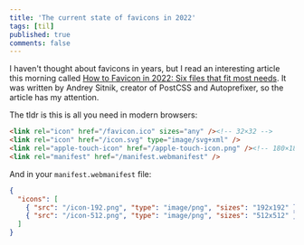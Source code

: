```yaml
---
title: 'The current state of favicons in 2022'
tags: [til]
published: true
comments: false
---
```


I haven't thought about favicons in years, but I read an interesting article this morning called [How to Favicon in 2022:
Six files that fit most needs](https://evilmartians.com/chronicles/how-to-favicon-in-2021-six-files-that-fit-most-needs). It was written by Andrey Sitnik, creator of PostCSS and Autoprefixer, so the article has my attention.

The tldr is this is all you need in modern browsers:

```html
<link rel="icon" href="/favicon.ico" sizes="any" /><!-- 32×32 -->
<link rel="icon" href="/icon.svg" type="image/svg+xml" />
<link rel="apple-touch-icon" href="/apple-touch-icon.png" /><!-- 180×180 -->
<link rel="manifest" href="/manifest.webmanifest" />
```

And in your `manifest.webmanifest` file:

```json
{
  "icons": [
    { "src": "/icon-192.png", "type": "image/png", "sizes": "192x192" },
    { "src": "/icon-512.png", "type": "image/png", "sizes": "512x512" }
  ]
}
```
